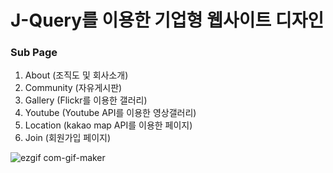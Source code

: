 # J-Query를 이용한 기업형 웹사이트 디자인


### Sub Page
1. About (조직도 및 회사소개)
2. Community (자유게시판)
3. Gallery (Flickr를 이용한 갤러리)
4. Youtube (Youtube API를 이용한 영상갤러리)
5. Location (kakao map API를 이용한 페이지)
6. Join (회원가입 페이지)

![ezgif com-gif-maker](https://user-images.githubusercontent.com/90322599/154440765-2ba45fc1-3504-4d5f-ab72-f6dd92eb095f.gif)
